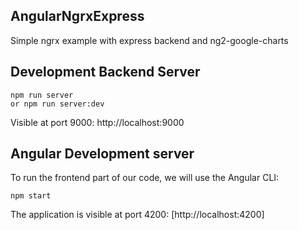 ## AngularNgrxExpress
Simple ngrx example with express backend and ng2-google-charts 


## Development Backend Server

    npm run server 
    or npm run server:dev 

Visible at port 9000: http://localhost:9000

## Angular Development server

To run the frontend part of our code, we will use the Angular CLI:

    npm start 

The application is visible at port 4200: [http://localhost:4200]
